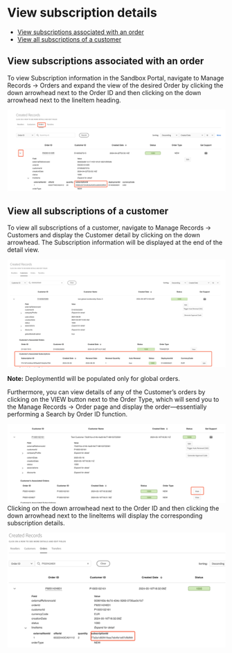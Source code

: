 # View subscription details

- [View subscriptions associated with an order](#view-subscriptions-associated-with-an-order)
- [View all subscriptions of a customer](#view-all-subscriptions-of-a-customer)

## View subscriptions associated with an order

To view Subscription information in the Sandbox Portal, navigate to Manage Records -> Orders and expand the view of the desired Order by clicking the down arrowhead next to the Order ID and then clicking on the down arrowhead next to the lineItem heading.

![Viewing subscriptions associated with an order](/src/pages/sandbox/image/view_subscription_1.png)

## View all subscriptions of a customer

To view all subscriptions of a customer, navigate to Manage Records -> Customers and display the Customer detail by clicking on the down arrowhead. The Subscription information will be displayed at the end of the detail view.

![Viewing all subscriptions associated with a customer](/src/pages/sandbox/image/view_subscription_2.png)

**Note:** DeploymentId will be populated only for global orders.

Furthermore, you can view details of any of the Customer’s orders by clicking on the VIEW button next to the Order Type, which will send you to the Manage Records -> Order page and display the order—essentially performing a Search by Order ID function.

![Searching for Subscriptions by Order ID - 1](/src/pages/sandbox/image/view_subscription_3.png)
Clicking on the down arrowhead next to the Order ID and then clicking the down arrowhead next to the lineItems will display the corresponding subscription details.

![Searching for Subscriptions by Order ID - 2](/src/pages/sandbox/image/view_subscription_4.png)
